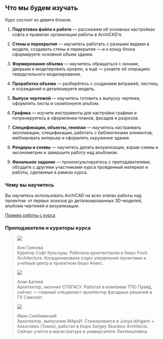## Что мы будем изучать

Курс состоит из девяти блоков:

1. **Подготовка файла к работе** — расскажем об основных настройках софта и правилах организации работы в ArchiCAD'е.

2. **Стены и перекрытия** — научитесь работать с разными видами в модели, создавать стены и перекрытия — и к концу блока сформируете основной объем здания. 

3. **Формирование объема** — научитесь обращаться с окнами, дверьми и моделировать кровлю, а ещё — узнаете об операциях твердотельного моделирования. 

4. **Проработка объема** — разберётесь с созданием витражей, лестниц и ограждений и детализируете модель. 

5. **Выпуск чертежей** — научитесь готовить к выпуску чертежи, оформлять листы и скомпонуете альбом. 

6. **Графика** — изучите инструменты для настройки графики и потренеруетесь в оформлении планов, фасадов и разрезов.

7. **Спецификации, объекты, генплан** — научитесь настраивать экспликации, спецификации, работать с библиотеками элементов, меблировать интерьер и оформлять окружение здания.

8. **Рендеры и схемы** — научитесь делать визуализации, взрыв-схемы и аксонометрии и завершите работу над альбомом. 

9. **Финальное задание** — проконсультируетесь с преподавателями, обсудите с другими участниками курса пройденный материал и работы, сделанные в рамках курса.

### Чему вы научитесь

Вы научитесь использовать ArchiCAD на всех этапах работы над проектом: от первых эскизов до детализированных 3D-моделей, альбома чертежей и визуализации.

[Пример работы с курса](https://study.softculture.cc/img/ARC_56/SLIThouse%20%D0%90%D0%BB%D1%8C%D0%B1%D0%BE%D0%BC.pdf#newtab)

### Преподаватели и кураторы курса

> ![](/img/ARC_56/anna-grehova-500.png#circled)
>
> Аня Грехова  
> Куратор Софт Культуры. Работала архитектором в бюро Front Architecture. Координировала отдел управления проектами и учебный центр в проектном бюро Апекс.

<!-- -->
> ![](/img/ARC_56/alanbatyaev.jpg#circled)
>
> Алан Батяев  
> Архитектор, окончил СПбГАСУ. Работал в компании ТПО Прайд, сейчас — главный специалист-архитектор фасадных решений в ГК Самолет.

<!-- -->
> ![](/img/ARC_56/ivan-skibnevskiy.png#circled)
>
> Иван Скибневский  
> Архитектор, выпускник МАрхИ. Стажировался в Junya.Ishigami + Associates (Токио), работал в бюро Sergey Skuratov Architects. Сейчас учится в магистратуре в университете Лихтенштейна.
